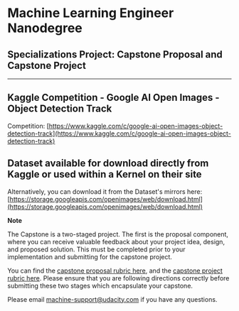 # Machine Learning Engineer Nanodegree
## Specializations Project: Capstone Proposal and Capstone Project
-----
## Kaggle Competition - Google AI Open Images - Object Detection Track
Competition:
[https://www.kaggle.com/c/google-ai-open-images-object-detection-track](https://www.kaggle.com/c/google-ai-open-images-object-detection-track)

## Dataset available for download directly from Kaggle or used within a Kernel on their site
Alternatively, you can download it from the Dataset's mirrors here:
[https://storage.googleapis.com/openimages/web/download.html](https://storage.googleapis.com/openimages/web/download.html)

**Note**

The Capstone is a two-staged project. The first is the proposal component, where you can receive valuable feedback about your project idea, design, and proposed solution. This must be completed prior to your implementation and submitting for the capstone project.

You can find the [capstone proposal rubric here](https://review.udacity.com/#!/rubrics/410/view), and the [capstone project rubric here](https://review.udacity.com/#!/rubrics/108/view). Please ensure that you are following directions correctly before submitting these two stages which encapsulate your capstone.

Please email [machine-support@udacity.com](mailto:machine-support@udacity.com) if you have any questions.
